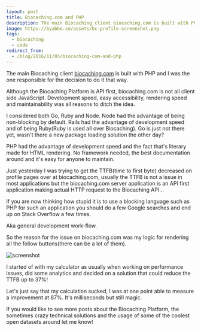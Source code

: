 ```yaml
---
layout: post
title: Biocaching.com and PHP
description: The main Biocaching client biocaching.com is built with PHP and I was the one responsible for the decision to do it that way.
image: https://byabbe.se/assets/bc-profile-screenshot.png
tags:
  - biocaching
  - code
redirect_from:
  - /blog/2016/11/03/biocaching-com-and-php
---
```

The main Biocaching client [biocaching.com](https://biocaching.com/) is built with PHP and I was the one responsible for the decision to do it that way.

Although the Biocaching Platform is API first, biocaching.com is not all client side JavaScript. Development speed, easy accessibility, rendering speed and maintainability was all reasons to ditch the idea. 

I considered both Go, Ruby and Node. Node had the advantage of being non-blocking by default. Rails had the advantage of development speed and of being Ruby(Ruby is used all over Biocaching). Go is just not there yet, wasn't there a new package loading solution the other day?

PHP had the advantage of development speed and the fact that's literary made for HTML rendering. No framework needed, the best documentation around and it's easy for anyone to maintain.

Just yesterday I was trying to get the TTFB(time to first byte) decreased on profile pages over at biocaching.com, usually the TTFB is not a issue in most applications but the biocaching.com server application is an API first application making actual HTTP request to the Biocaching API\.\.\.

If you are now thinking how stupid it is to use a blocking language such as PHP for such an application you should do a few Google searches and end up on Stack Overflow a few times.

Aka general development work-flow.

So the reason for the issue on biocaching.com was my logic for rendering all the follow buttons(there can be a lot of them).

![screenshot](https://byabbe.se/assets/bc-profile-screenshot.png)

I started of with my calculator as usually when working on performance issues, did some analytics and decided on a solution that could reduce the TTFB up to 37%! 

Let's just say that my calculation sucked, I was at one point able to measure a improvement at 87%. It's milliseconds but still magic.

If you would like to see more posts about the Biocaching Platform, the sometimes crazy technical solutions and the usage of some of the coolest open datasets around let me know!
